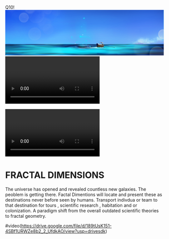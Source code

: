 Q10!![mage](Banner.med.png)
<video>https://drive.google.com/file/d/13gSKh_f7CMufviOakQEy4MF3gAG7RELn/view?usp=drivesdk

<video>https://drive.google.com/file/d/1ZHeBTjQSEIB7oT3VJiHnhVkAyhpNLshW/view?usp=drivesdk
<img src="https://user-images.githubusercontent.com/73097560/115834477-dbab4500-a447-11eb-908a-139a6edaec5c.gif">
<br>

# FRACTAL DIMENSIONS
The universe has opened and revealed countless new galaxies. The peoblem is getting there.
Factal Dimentions will locate and present these as destinations never before seen by humans.
Transport indivdua or team to that destination for tours , scientific research , habitation and or  colonization.
A paradigm shift from the overall outdated scientific theories to fractal geometry.

#video(https://drive.google.com/file/d/189tUsK151-4SBf1URWZe8b2_2_UfdkAO/view?usp=drivesdk)
